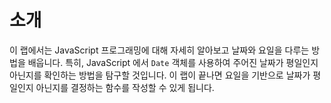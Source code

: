 # 소개

이 랩에서는 JavaScript 프로그래밍에 대해 자세히 알아보고 날짜와 요일을 다루는 방법을 배웁니다. 특히, JavaScript 에서 `Date` 객체를 사용하여 주어진 날짜가 평일인지 아닌지를 확인하는 방법을 탐구할 것입니다. 이 랩이 끝나면 요일을 기반으로 날짜가 평일인지 아닌지를 결정하는 함수를 작성할 수 있게 됩니다.
